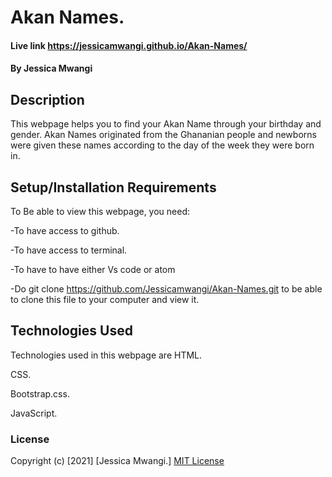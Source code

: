 # Akan Names.
#### Live link https://jessicamwangi.github.io/Akan-Names/ 
#### By Jessica Mwangi
## Description
This webpage helps you to find your Akan Name through your birthday and gender. Akan Names originated from the Ghananian people and newborns were given these names according to the day of the week they were born in.
## Setup/Installation Requirements
To Be able to view this webpage, you need:

-To have access to github.

-To have access to terminal.

-To have to have either Vs code or atom

-Do git clone https://github.com/Jessicamwangi/Akan-Names.git to be able to clone this file to your computer and view it.
## Technologies Used
Technologies used in this webpage are HTML.

CSS.

Bootstrap.css.

JavaScript.

### License
Copyright (c) [2021] [Jessica Mwangi.]
[MIT License](https://choosealicense.com/licenses/mit/)